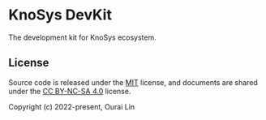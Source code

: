 # KnoSys DevKit

The development kit for KnoSys ecosystem.

## License

Source code is released under the [MIT](https://opensource.org/licenses/MIT) license, and documents are shared under the [CC BY-NC-SA 4.0](https://creativecommons.org/licenses/by-nc-sa/4.0/) license.

Copyright (c) 2022-present, Ourai Lin
